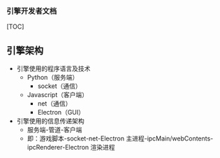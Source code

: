 ### 引擎开发者文档

[TOC]

## 引擎架构

- 引擎使用的程序语言及技术
  - Python（服务端）
    - socket（通信）
  - Javascript（客户端）
    - net（通信）
    - Electron（GUI）
- 引擎使用的信息传递架构
  - 服务端-管道-客户端
  - 即：游戏脚本-socket-net-Electron 主进程-ipcMain/webContents-ipcRenderer-Electron 渲染进程